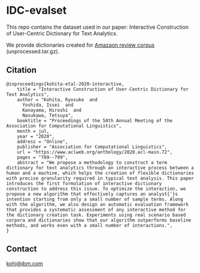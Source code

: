 # IDC-evalset

This repo contains the dataset used in our paper: Interactive Construction of User-Centric Dictionary for Text Analytics.

We provide dictionaries created for [Amazaon review corpus](https://www.cs.jhu.edu/~mdredze/datasets/sentiment/) (unprocessed.tar.gz).


## Citation
```
@inproceedings{kohita-etal-2020-interactive,
    title = "Interactive Construction of User-Centric Dictionary for Text Analytics",
    author = "Kohita, Ryosuke  and
      Yoshida, Issei  and
      Kanayama, Hiroshi  and
      Nasukawa, Tetsuya",
    booktitle = "Proceedings of the 58th Annual Meeting of the Association for Computational Linguistics",
    month = jul,
    year = "2020",
    address = "Online",
    publisher = "Association for Computational Linguistics",
    url = "https://www.aclweb.org/anthology/2020.acl-main.72",
    pages = "789--799",
    abstract = "We propose a methodology to construct a term dictionary for text analytics through an interactive process between a human and a machine, which helps the creation of flexible dictionaries with precise granularity required in typical text analysis. This paper introduces the first formulation of interactive dictionary construction to address this issue. To optimize the interaction, we propose a new algorithm that effectively captures an analyst{'}s intention starting from only a small number of sample terms. Along with the algorithm, we also design an automatic evaluation framework that provides a systematic assessment of any interactive method for the dictionary creation task. Experiments using real scenario based corpora and dictionaries show that our algorithm outperforms baseline methods, and works even with a small number of interactions.",
}
```

## Contact

kohi@ibm.com

